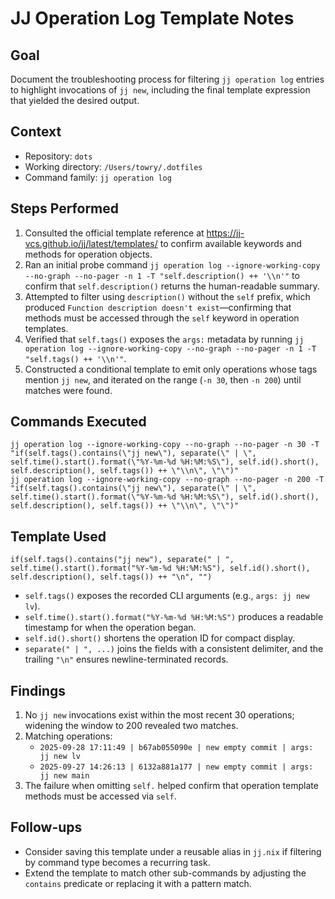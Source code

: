 # JJ Operation Log Template Notes

## Goal

Document the troubleshooting process for filtering `jj operation log` entries to
highlight invocations of `jj new`, including the final template expression that
yielded the desired output.

## Context

- Repository: `dots`
- Working directory: `/Users/towry/.dotfiles`
- Command family: `jj operation log`

## Steps Performed

1. Consulted the official template reference at
   <https://jj-vcs.github.io/jj/latest/templates/> to confirm available keywords
   and methods for operation objects.
2. Ran an initial probe command
   `jj operation log --ignore-working-copy --no-graph --no-pager -n 1 -T "self.description() ++ '\\n'"`
   to confirm that `self.description()` returns the human-readable summary.
3. Attempted to filter using `description()` without the `self` prefix, which
   produced `Function description doesn't exist`—confirming that methods must be
   accessed through the `self` keyword in operation templates.
4. Verified that `self.tags()` exposes the `args:` metadata by running
   `jj operation log --ignore-working-copy --no-graph --no-pager -n 1 -T "self.tags() ++ '\\n'"`.
5. Constructed a conditional template to emit only operations whose tags mention
   `jj new`, and iterated on the range (`-n 30`, then `-n 200`) until matches
   were found.

## Commands Executed

```fish
jj operation log --ignore-working-copy --no-graph --no-pager -n 30 -T "if(self.tags().contains(\"jj new\"), separate(\" | \", self.time().start().format(\"%Y-%m-%d %H:%M:%S\"), self.id().short(), self.description(), self.tags()) ++ \"\\n\", \"\")"
jj operation log --ignore-working-copy --no-graph --no-pager -n 200 -T "if(self.tags().contains(\"jj new\"), separate(\" | \", self.time().start().format(\"%Y-%m-%d %H:%M:%S\"), self.id().short(), self.description(), self.tags()) ++ \"\\n\", \"\")"
```

## Template Used

```text
if(self.tags().contains("jj new"), separate(" | ", self.time().start().format("%Y-%m-%d %H:%M:%S"), self.id().short(), self.description(), self.tags()) ++ "\n", "")
```

- `self.tags()` exposes the recorded CLI arguments (e.g., `args: jj new lv`).
- `self.time().start().format("%Y-%m-%d %H:%M:%S")` produces a readable
  timestamp for when the operation began.
- `self.id().short()` shortens the operation ID for compact display.
- `separate(" | ", ...)` joins the fields with a consistent delimiter, and the
  trailing `"\n"` ensures newline-terminated records.

## Findings

1. No `jj new` invocations exist within the most recent 30 operations; widening
   the window to 200 revealed two matches.
2. Matching operations:
   - `2025-09-28 17:11:49 | b67ab055090e | new empty commit | args: jj new lv`
   - `2025-09-27 14:26:13 | 6132a881a177 | new empty commit | args: jj new main`
3. The failure when omitting `self.` helped confirm that operation template
   methods must be accessed via `self`.

## Follow-ups

- Consider saving this template under a reusable alias in `jj.nix` if filtering
  by command type becomes a recurring task.
- Extend the template to match other sub-commands by adjusting the `contains`
  predicate or replacing it with a pattern match.
